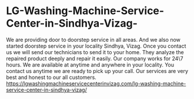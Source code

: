 # LG-Washing-Machine-Service-Center-in-Sindhya-Vizag-
We are providing door to doorstep service in all areas. And we also now started doorstep service in your locality Sindhya, Vizag. Once you contact us we will send our technicians to send it to your home. They analyze the repaired product deeply and repair it easily. Our company works for 24\7 hours. We are available at anytime and anywhere in your locality. You contact us anytime we are ready to pick up your call. Our services are very best and honest to our all customers.  https://lgwashingmachineservicecenterinvizag.com/lg-washing-machine-service-center-in-sindhya-vizag/
